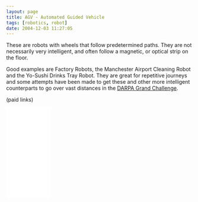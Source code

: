 ```yaml
---
layout: page
title: AGV - Automated Guided Vehicle
tags: [robotics, robot]
date: 2004-12-03 11:27:05
---
```

These are robots with wheels that follow predetermined paths. They are not necessarily very intelligent, and often follow a magnetic, or optical strip on the floor.

Good examples are Factory Robots, the Manchester Airport Cleaning Robot and the Yo-Sushi Drinks Tray Robot. They are great for repetitive journeys and some attempts have been made to get these and other more intelligent counterparts to go over vast distances in the <a href="/wiki/darpa_grand_challenge.html" title="DARPA Grand Challenge">DARPA Grand Challenge</a>.

(paid links)

<iframe style="width:120px;height:240px;" marginwidth="0" marginheight="0" scrolling="no" frameborder="0" src="//ws-eu.amazon-adsystem.com/widgets/q?ServiceVersion=20070822&OneJS=1&Operation=GetAdHtml&MarketPlace=GB&source=ss&ref=as_ss_li_til&ad_type=product_link&tracking_id=orionrobots-21&language=en_GB&marketplace=amazon&region=GB&placement=B07NVMMCYR&asins=B07NVMMCYR&linkId=6fb11b8cc563233a4da062314a302038&show_border=true&link_opens_in_new_window=true"></iframe>
